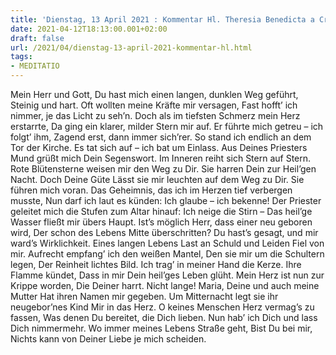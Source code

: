 ```yaml
---
title: 'Dienstag, 13 April 2021 : Kommentar Hl. Theresia Benedicta a Cruce [Edith Stein]'
date: 2021-04-12T18:13:00.001+02:00
draft: false
url: /2021/04/dienstag-13-april-2021-kommentar-hl.html
tags: 
- MEDITATIO
---
```


Mein Herr und Gott, Du hast mich einen langen, dunklen Weg geführt, Steinig und hart. Oft wollten meine Kräfte mir versagen, Fast hofft’ ich nimmer, je das Licht zu seh’n. Doch als im tiefsten Schmerz mein Herz erstarrte, Da ging ein klarer, milder Stern mir auf. Er führte mich getreu – ich folgt’ ihm, Zagend erst, dann immer sich’rer. So stand ich endlich an dem Tor der Kirche. Es tat sich auf – ich bat um Einlass. Aus Deines Priesters Mund grüßt mich Dein Segenswort. Im Inneren reiht sich Stern auf Stern. Rote Blütensterne weisen mir den Weg zu Dir. Sie harren Dein zur Heil’gen Nacht. Doch Deine Güte Lässt sie mir leuchten auf dem Weg zu Dir. Sie führen mich voran. Das Geheimnis, das ich im Herzen tief verbergen musste, Nun darf ich laut es künden: Ich glaube – ich bekenne! Der Priester geleitet mich die Stufen zum Altar hinauf: Ich neige die Stirn – Das heil’ge Wasser fließt mir übers Haupt. Ist’s möglich Herr, dass einer neu geboren wird, Der schon des Lebens Mitte überschritten? Du hast’s gesagt, und mir ward’s Wirklichkeit. Eines langen Lebens Last an Schuld und Leiden Fiel von mir. Aufrecht empfang’ ich den weißen Mantel, Den sie mir um die Schultern legen, Der Reinheit lichtes Bild. Ich trag’ in meiner Hand die Kerze. Ihre Flamme kündet, Dass in mir Dein heil’ges Leben glüht. Mein Herz ist nun zur Krippe worden, Die Deiner harrt. Nicht lange! Maria, Deine und auch meine Mutter Hat ihren Namen mir gegeben. Um Mitternacht legt sie ihr neugebor’nes Kind Mir in das Herz. O keines Menschen Herz vermag’s zu fassen, Was denen Du bereitet, die Dich lieben. Nun hab’ ich Dich und lass Dich nimmermehr. Wo immer meines Lebens Straße geht, Bist Du bei mir, Nichts kann von Deiner Liebe je mich scheiden.